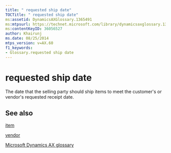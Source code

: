 ```yaml
---
title: " requested ship date"
TOCTitle: " requested ship date"
ms:assetid: DynamicsAXGlossary.1365491
ms:mtpsurl: https://technet.microsoft.com/library/dynamicsaxglossary.1365491(v=AX.60)
ms:contentKeyID: 36056527
author: Khairunj
ms.date: 08/25/2014
mtps_version: v=AX.60
f1_keywords:
- Glossary.requested ship date
---
```


# requested ship date

The date that the selling party should ship items to meet the customer's or vendor's requested receipt date.

## See also

[item](item.md)

[vendor](vendor.md)

[Microsoft Dynamics AX glossary](glossary/microsoft-dynamics-ax-glossary.md)

  



